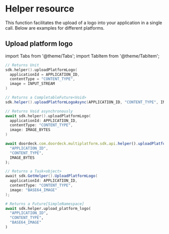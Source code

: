 # Helper resource

This function facilitates the upload of a logo into your application in a single call. Below are examples for different platforms.

## Upload platform logo

import Tabs from '@theme/Tabs';
import TabItem from '@theme/TabItem';

<Tabs groupId="programming-language">
<TabItem value="kotlin" label="Kotlin">

```kotlin showLineNumbers
// Returns Unit
sdk.helper().uploadPlatformLogo(
  applicationId = APPLICATION_ID, 
  contentType = "CONTENT_TYPE", 
  image = INPUT_STREAM
)
```

</TabItem>
<TabItem value="java" label="Java">

```java showLineNumbers
// Returns a CompletableFuture<Void>
sdk.helper().uploadPlatformLogoAsync(APPLICATION_ID, "CONTENT_TYPE", INPUT_STREAM);
```

</TabItem>
<TabItem value="swift" label="Swift">

```swift showLineNumbers
// Returns Void asynchronously
await sdk.helper().uploadPlatformLogo(
  applicationId: APPLICATION_ID, 
  contentType: "CONTENT_TYPE", 
  image: IMAGE_BYTES
)
```

</TabItem>
<TabItem value="js" label="JavaScript">

```js showLineNumbers
await doordeck.com.doordeck.multiplatform.sdk.api.helper().uploadPlatformLogo(
  "APPLICATION_ID", 
  "CONTENT_TYPE", 
  IMAGE_BYTES
);
```

</TabItem>
<TabItem value="csharp" label="C#">

```csharp showLineNumbers
// Returns a Task<object>
await sdk.GetHelper().UploadPlatformLogo(
  applicationId: APPLICATION_ID, 
  contentType: "CONTENT_TYPE", 
  image: "BASE64_IMAGE"
);
```

</TabItem>
<TabItem value="python" label="Python">

```python showLineNumbers
# Returns a Future[SimpleNamespace]
await sdk.helper.upload_platform_logo(
  "APPLICATION_ID", 
  "CONTENT_TYPE", 
  "BASE64_IMAGE"
)
```

</TabItem>
</Tabs>
